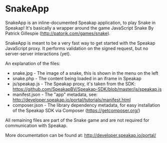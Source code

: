 SnakeApp
========

SnakeApp is an inline-documented Speakap application, to play Snake in Speakap! It's basically a wrapper around the game JavaScript Snake By Patrick Gillespie (http://patorjk.com/games/snake).

SnakeApp is meant to be a very fast way to get started with the Speakap JavaScript proxy. It performs validation on the signed request, but no server-server interactions (yet).

An explanation of the files:

* snake.jpg - The image of a snake, this is shown in the menu on the left
* snake.php - The content being loaded in an iframe in Speakap
* js/speakap.js - The Speakap proxy, it's taken from the SDK: https://github.com/SpeakapBV/Speakap-SDK/blob/master/js/speakap.js
* manifest.json - The "app" metadata, see: http://developer.speakap.io/portal/tutorials/manifest.html
* composer.json - The library dependency metadata, for easy installation of the Speakap SDK via Composer (https://getcomposer.org/)

All remaining files are part of the Snake game and are not required for communication with Speakap.

More documentation can be found at: http://developer.speakap.io/portal/
